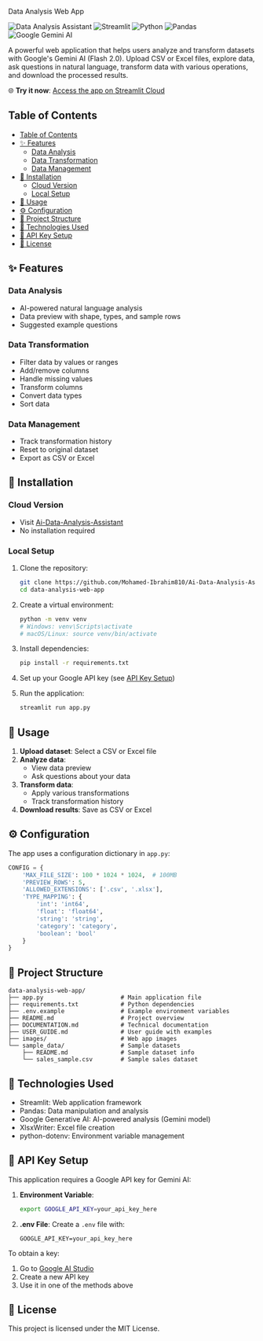 Data Analysis Web App

![Data Analysis Assistant](https://img.shields.io/badge/Data-Analysis-blue)
![Streamlit](https://img.shields.io/badge/Streamlit-FF4B4B?style=flat&logo=Streamlit&logoColor=white)
![Python](https://img.shields.io/badge/Python-3776AB?style=flat&logo=python&logoColor=white)
![Pandas](https://img.shields.io/badge/Pandas-150458?style=flat&logo=pandas&logoColor=white)
![Google Gemini AI](https://img.shields.io/badge/Google_Gemini_AI-4285F4?style=flat&logo=google&logoColor=white)

A powerful web application that helps users analyze and transform datasets with Google's Gemini AI (Flash 2.0). Upload CSV or Excel files, explore data, ask questions in natural language, transform data with various operations, and download the processed results.

🌐 **Try it now**: [Access the app on Streamlit Cloud](https://ai-data-analysis-assistant-5hpawoeffw2hlq6x6prqcc.streamlit.app/)

## Table of Contents

- [Table of Contents](#table-of-contents)
- [✨ Features](#-features)
  - [Data Analysis](#data-analysis)
  - [Data Transformation](#data-transformation)
  - [Data Management](#data-management)
- [🚀 Installation](#-installation)
  - [Cloud Version](#cloud-version)
  - [Local Setup](#local-setup)
- [📝 Usage](#-usage)
- [⚙️ Configuration](#️-configuration)
- [📁 Project Structure](#-project-structure)
- [🔧 Technologies Used](#-technologies-used)
- [🔑 API Key Setup](#-api-key-setup)
- [📄 License](#-license)

## ✨ Features

### Data Analysis

- AI-powered natural language analysis
- Data preview with shape, types, and sample rows
- Suggested example questions

### Data Transformation

- Filter data by values or ranges
- Add/remove columns
- Handle missing values
- Transform columns
- Convert data types
- Sort data

### Data Management

- Track transformation history
- Reset to original dataset
- Export as CSV or Excel

## 🚀 Installation

### Cloud Version

- Visit [Ai-Data-Analysis-Assistant](https://ai-data-analysis-assistant-5hpawoeffw2hlq6x6prqcc.streamlit.app/)
- No installation required

### Local Setup

1. Clone the repository:

   ```bash
   git clone https://github.com/Mohamed-Ibrahim810/Ai-Data-Analysis-Assistant.git
   cd data-analysis-web-app
   ```

2. Create a virtual environment:

   ```bash
   python -m venv venv
   # Windows: venv\Scripts\activate
   # macOS/Linux: source venv/bin/activate
   ```

3. Install dependencies:

   ```bash
   pip install -r requirements.txt
   ```

4. Set up your Google API key (see [API Key Setup](#-api-key-setup))

5. Run the application:
   ```bash
   streamlit run app.py
   ```

## 📝 Usage

1. **Upload dataset**: Select a CSV or Excel file
2. **Analyze data**:
   - View data preview
   - Ask questions about your data
3. **Transform data**:
   - Apply various transformations
   - Track transformation history
4. **Download results**: Save as CSV or Excel

## ⚙️ Configuration

The app uses a configuration dictionary in `app.py`:

```python
CONFIG = {
    'MAX_FILE_SIZE': 100 * 1024 * 1024,  # 100MB
    'PREVIEW_ROWS': 5,
    'ALLOWED_EXTENSIONS': ['.csv', '.xlsx'],
    'TYPE_MAPPING': {
        'int': 'int64',
        'float': 'float64',
        'string': 'string',
        'category': 'category',
        'boolean': 'bool'
    }
}
```

## 📁 Project Structure

```
data-analysis-web-app/
├── app.py                      # Main application file
├── requirements.txt            # Python dependencies
├── .env.example                # Example environment variables
├── README.md                   # Project overview
├── DOCUMENTATION.md            # Technical documentation
├── USER_GUIDE.md               # User guide with examples
├── images/                     # Web app images
└── sample_data/                # Sample datasets
    ├── README.md               # Sample dataset info
    └── sales_sample.csv        # Sample sales dataset
```

## 🔧 Technologies Used

- Streamlit: Web application framework
- Pandas: Data manipulation and analysis
- Google Generative AI: AI-powered analysis (Gemini model)
- XlsxWriter: Excel file creation
- python-dotenv: Environment variable management

## 🔑 API Key Setup

This application requires a Google API key for Gemini AI:

1. **Environment Variable**:

   ```bash
   export GOOGLE_API_KEY=your_api_key_here
   ```

2. **.env File**:
   Create a `.env` file with:
   ```
   GOOGLE_API_KEY=your_api_key_here
   ```

To obtain a key:

1. Go to [Google AI Studio](https://makersuite.google.com/app/apikey)
2. Create a new API key
3. Use it in one of the methods above

## 📄 License

This project is licensed under the MIT License.
